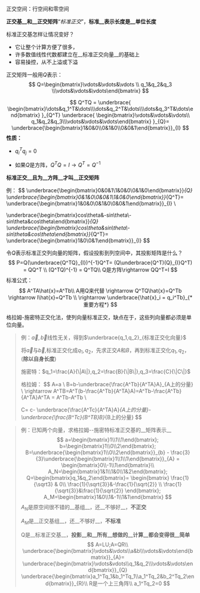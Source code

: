 正交空间：行空间和零空间

__正交基__和__正交矩阵__“_标准正交_”，__标准__表示长度是__单位长度__ 

标准正交基怎样让情况变好？

- 它让整个计算方便了很多，
- 许多数值线性代数都建立在__标准正交向量__的基础上
- 容易操控，从不上溢或下溢


正交矩阵一般用$Q$表示：
$$
Q=\begin{bmatrix}\vdots&\vdots&\vdots \\ q_1&q_2&q_3 \\\vdots&\vdots&\vdots\end{bmatrix}
$$

$$
Q^TQ = 
\underbrace{
	\begin{bmatrix}\dots&q_1^T&\dots\\\dots&q_2^T&\dots\\\dots&q_3^T&\dots\end{bmatrix}
}_{Q^T}
\underbrace{
	\begin{bmatrix}\vdots&\vdots&\vdots\\ q_1&q_2&q_3\\\vdots&\vdots&\vdots\end{bmatrix}
}_{Q}=
\underbrace{\begin{bmatrix}1&0&0\\0&1&0\\0&0&1\end{bmatrix}}_{I}
$$
__性质：__ 

- $q_i^Tq_j=0$

- 如果$Q$是方阵，$Q^TQ=I \rightarrow Q^T = Q^{-1}$ 

__标准正交__且为__方阵__才叫__正交矩阵__ 



例：
$$
\underbrace{\begin{bmatrix}0&0&1\\1&0&0\\0&1&0\end{bmatrix}}_{Q}
\underbrace{\begin{bmatrix}0&1&0\\0&0&1\\1&0&0\end{bmatrix}}_{Q^T}=
\underbrace{\begin{bmatrix}1&0&0\\0&1&0\\0&0&1\end{bmatrix}}_{I} \\

\underbrace{\begin{bmatrix}cos\theta&-sin\theta\\-sin\theta&cos\theta\end{bmatrix}}_{Q}
\underbrace{\begin{bmatrix}cos\theta&sin\theta\\-sin\theta&cos\theta\end{bmatrix}}_{Q^T}=
\underbrace{\begin{bmatrix}1&0\\0&1\end{bmatrix}}_{I}
$$





令$Q$表示标准正交列向量的矩阵，假设投影到列空间中，其投影矩阵是什么？
$$
P=Q(\underbrace{Q^TQ}_{I})^{-1}Q^T= (Q\underbrace{Q^T)(Q}_{I}Q^T) = QQ^T \\ 
(Q^TQ)^{-1} = Q^TQ\\
Q是方阵\rightarrow QQ^T=I
$$
标准公式：
$$
A^TA\hat{x}=A^Tb\\
A用Q来代替 \rightarrow Q^TQ\hat{x}=Q^Tb \rightarrow I\hat{x}=Q^Tb \\
\rightarrow \underbrace{\hat{x}_i = q_i^Tb}_{*重要方程*}
$$



格拉姆-施密特正交化法，使列向量标准正交，缺点在于，这些列向量都必须是单位向量。

> 例：$\vec a,\vec b$线性无关，得到$\underbrace{q_1,q_2}_{标准正交化向量}$ 
>
> 将$\vec a$与$\vec b$,标准正交化成$q_1,q_2$，先求正交$A$和$B$，再到标准正交化$q_1,q_2$，(__除以自身长度__)  
>
> 施密特：$q_1=\frac{A}{\|A\|},q_2=\frac{B}{\|B\|},q_3=\frac{C}{\|C\|}$ 
>
> 格拉姆：
> $$
> A=a \\
> B=b-\underbrace{\frac{A^Tb}{A^TA}A}_{A上的分量} \\
> \rightarrow A^TB=A^T(b-\frac{A^Tb}{A^TA}A)=A^Tb-\frac{A^Tb}{A^TA}A^TA = A^Tb-A^Tb \\
> 
> C= c-
> 	\underbrace{\frac{A^Tc}{A^TA}A}_{A上的分量}-
> 	\underbrace{\frac{B^Tc}{B^TB}B}_{B上的分量}
> $$
>
>



> 例：已知两个向量，求格拉姆--施密特标准正交基的__矩阵表示__ 
> $$
> a=\begin{bmatrix}1\\1\\1\end{bmatrix};
> b=\begin{bmatrix}1\\0\\2\end{bmatrix};
> B=\underbrace{\begin{bmatrix}1\\0\\2\end{bmatrix}}_{b} - 
> 	\frac{3}{3}\underbrace{\begin{bmatrix}1\\1\\1\end{bmatrix}}_{A} = 
> 	\begin{bmatrix}0\\-1\\1\end{bmatrix}\\
> A_N=\begin{bmatrix}1&1\\1&0\\1&2\end{bmatrix};
> Q=\begin{bmatrix}q_1&q_2\end{bmatrix}=
>     \begin{bmatrix}
>         \frac{1}{\sqrt3} & 0\\ 
>         \frac{1}{\sqrt{3}}&-\frac{1}{\sqrt{2}} \\
>         \frac{1}{\sqrt{3}}&\frac{1}{\sqrt{2}}
>     \end{bmatrix};
> A_M=\begin{bmatrix}1&0\\1&-1\\1&1\end{bmatrix}
> $$
> $A_N$是原空间很不错的__基组__，还__不够好__，__不正交__ 
>
> $A_M$是__正交基组__，还__不够好__，__不标准__
>
> Q是__标准正交基__，__投影__和__所有__想做的__计算__都会变得很__简单__ 
> $$
> A=LU;A=QR\\
> \underbrace{\begin{bmatrix}\vdots&\vdots\\a&b\\\vdots&\vdots\end{bmatrix}}_{A}=
> \underbrace{\begin{bmatrix}\vdots&vdots\\q_1&q_2\\\vdots&\vdots\end{bmatrix}}_{Q}
> \underbrace{\begin{bmatrix}a_1^Tq_1&b_1^Tq_1\\a_1^Tq_2&b_2^Tq_2\end{bmatrix}}_{R}\\
> R是一个上三角阵\\
> a_1^Tq_2=0
> $$
>
>



